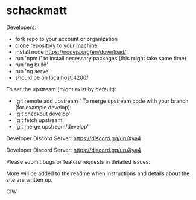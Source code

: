 # schackmatt

Developers:

-   fork repo to your account or organization
-   clone repository to your machine
-   install node https://nodejs.org/en/download/
-   run 'npm i' to install necessary packages (this might take some time)
-   run 'ng build'
-   run 'ng serve'
-   should be on localhost:4200/

To set the upstream (might exist by default):

-   'git remote add upstream <URL HERE>'
    To merge upstream code with your branch (for example develop):
-   'git checkout develop'
-   'git fetch upstream'
-   'git merge upstream/develop'

Developer Discord Server: https://discord.gg/uruXya4

Developer Discord Server: https://discord.gg/uruXya4

Please submit bugs or feature requests in detailed issues.

More will be added to the readme when instructions and details about the site are written up.

CIW
